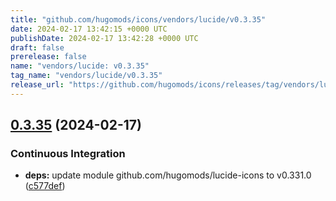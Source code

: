 ```yaml
---
title: "github.com/hugomods/icons/vendors/lucide/v0.3.35"
date: 2024-02-17 13:42:15 +0000 UTC
publishDate: 2024-02-17 13:42:28 +0000 UTC
draft: false
prerelease: false
name: "vendors/lucide: v0.3.35"
tag_name: "vendors/lucide/v0.3.35"
release_url: "https://github.com/hugomods/icons/releases/tag/vendors/lucide/v0.3.35"
---
```


## [0.3.35](https://github.com/hugomods/icons/compare/vendors/lucide/v0.3.34...vendors/lucide/v0.3.35) (2024-02-17)


### Continuous Integration

* **deps:** update module github.com/hugomods/lucide-icons to v0.331.0 ([c577def](https://github.com/hugomods/icons/commit/c577deffe09e3e10a71a1e7f849d024f77d735be))
